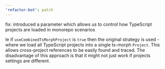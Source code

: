 ```yaml
---
'refactor-bot': patch
---
```


fix: introduced a parameter which allows us to control how TypeScript projects
are loaded in monorepo scenarios

Ie if `useCombinedTsMorphProject` is `true` then the original strategy is used -
where we load all TypeScript projects into a single ts-morph `Project`. This
allows cross-project references to be easily found and traced. The disadvantage
of this approach is that it might not just work if projects settings are
different.
